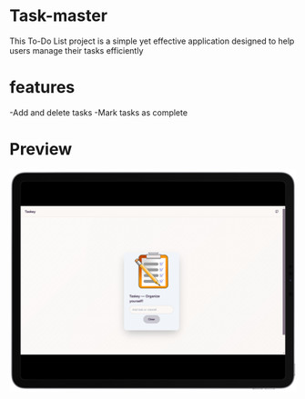 # Task-master
This To-Do List project is a simple yet effective application designed to help users manage their tasks efficiently
# features
-Add and delete tasks
-Mark tasks as complete
# Preview
![img alt](https://github.com/pankaj-maker/Taskmaster/blob/4ca2038a45af6a4dfa3247707fa8c4153765d403/to-do.png)
